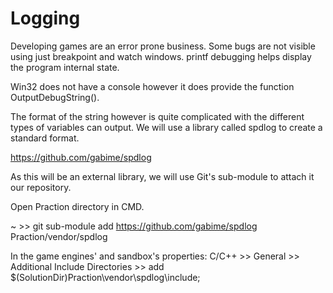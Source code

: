 # Logging

Developing games are an error prone business. Some bugs are not visible using just breakpoint and watch windows. printf debugging helps display the program internal state. 

Win32 does not have a console however it does provide the function OutputDebugString().

The format of the string however is quite complicated with the different types of variables can output. We will use a library called spdlog to create a standard format. 

https://github.com/gabime/spdlog

As this will be an external library, we will use Git's sub-module to attach it our repository. 

Open Praction directory in CMD.

~ >> git sub-module add https://github.com/gabime/spdlog Praction/vendor/spdlog

In the game engines' and sandbox's properties:
C/C++ >> General >> Additional Include Directories >> add
    $(SolutionDir)Praction\vendor\spdlog\include; 

